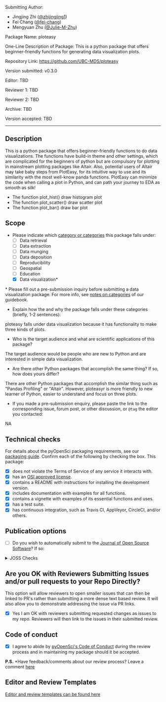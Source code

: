 Submitting Author:
- Jingjing Zhi ([@zhijingjing1](https://github.com/zhijingjing1))
- Fei Chang ([@fei-chang](https://github.com/fei-chang))
- Mengyuan Zhu ([@Julie-M-Zhu](https://github.com/Julie-M-Zhu))

Package Name: ploteasy

One-Line Description of Package: This is a python package that offers beginner-friendly functions for generating data visualization plots.

Repository Link: https://github.com/UBC-MDS/ploteasy

Version submitted: v0.3.0

Editor: TBD  

Reviewer 1: TBD  

Reviewer 2: TBD  

Archive: TBD  

Version accepted: TBD   

---

## Description

This is a python package that offers beginner-friendly functions to do data visualizations. The functions have build-in theme and other settings, which are complicated for the beginners of python but are compulsory for plotting in mainstream plotting packages like Altair. Also, potential users of Altair may take baby steps from PlotEasy, for its intuitive way to use and its similarity with the most well-know panda functions. PlotEasy can minimize the code when calling a plot in Python, and can path your journey to EDA as smooth as silk!

- The function plot_hist() draw histogram plot
- The function plot_scatter() draw scatter plot
- The function plot_bar() draw bar plot


## Scope 
- Please indicate which [category or categories][PackageCategories] this package falls under:
	- [ ] Data retrieval
	- [ ] Data extraction
	- [ ] Data munging
	- [ ] Data deposition
	- [ ] Reproducibility
	- [ ] Geospatial
	- [ ] Education
	- [x] Data visualization*

\* Please fill out a pre-submission inquiry before submitting a data visualization package. For more info, see [notes on categories][NotesOnCategories] of our guidebook.

- Explain how the and why the package falls under these categories (briefly, 1-2 sentences):

ploteasy falls under data visualization because it has functionality to make three kinds of plots.

-   Who is the target audience and what are scientific applications of this package?  

The target audience would be people who are new to Python and are interested in simple data visualization.

-   Are there other Python packages that accomplish the same thing? If so, how does yours differ?

There are other Python packages that accomplish the similar thing such as "Pandas Profiling" or "Altair". However, ploteasyr is more friendly to new learner of Python, easier to understand and focus on three plots. 

-   If you made a pre-submission enquiry, please paste the link to the corresponding issue, forum post, or other discussion, or `@tag` the editor you contacted:

NA

## Technical checks

For details about the pyOpenSci packaging requirements, see our [packaging guide][PackagingGuide]. Confirm each of the following by checking the box.  This package:

- [x] does not violate the Terms of Service of any service it interacts with. 
- [x] has an [OSI approved license][OsiApprovedLicense].
- [x] contains a README with instructions for installing the development version. 
- [x] includes documentation with examples for all functions.
- [x] contains a vignette with examples of its essential functions and uses.
- [x] has a test suite.
- [x] has continuous integration, such as Travis CI, AppVeyor, CircleCI, and/or others.

## Publication options

- [ ] Do you wish to automatically submit to the [Journal of Open Source Software][JournalOfOpenSourceSoftware]? If so:

<details>
 <summary>JOSS Checks</summary>  

- [ ] The package has an **obvious research application** according to JOSS's definition in their [submission requirements][JossSubmissionRequirements]. Be aware that completing the pyOpenSci review process **does not** guarantee acceptance to JOSS. Be sure to read their submission requirements (linked above) if you are interested in submitting to JOSS.
- [ ] The package is not a "minor utility" as defined by JOSS's [submission requirements][JossSubmissionRequirements]: "Minor ‘utility’ packages, including ‘thin’ API clients, are not acceptable." pyOpenSci welcomes these packages under "Data Retrieval", but JOSS has slightly different criteria.
- [ ] The package contains a `paper.md` matching [JOSS's requirements][JossPaperRequirements] with a high-level description in the package root or in `inst/`.
- [ ] The package is deposited in a long-term repository with the DOI: 

*Note: Do not submit your package separately to JOSS*
  
</details>

## Are you OK with Reviewers Submitting Issues and/or pull requests to your Repo Directly?
This option will allow reviewers to open smaller issues that can then be linked to PR's rather than submitting a more dense text based review. It will also allow you to demonstrate addressing the issue via PR links.

- [x] Yes I am OK with reviewers submitting requested changes as issues to my repo. Reviewers will then link to the issues in their submitted review.

## Code of conduct

- [x] I agree to abide by [pyOpenSci's Code of Conduct][PyOpenSciCodeOfConduct] during the review process and in maintaining my package should it be accepted.


**P.S.** *Have feedback/comments about our review process? Leave a comment [here][Comments]

## Editor and Review Templates

[Editor and review templates can be found here][Templates]

[PackagingGuide]: https://www.pyopensci.org/contributing-guide/authoring/index.html#packaging-guide

[PackageCategories]: https://www.pyopensci.org/contributing-guide/open-source-software-peer-review/aims-and-scope.html?highlight=data#package-categories

[NotesOnCategories]: https://www.pyopensci.org/contributing-guide/open-source-software-peer-review/aims-and-scope.html?highlight=data#notes-on-categories


[JournalOfOpenSourceSoftware]: http://joss.theoj.org/

[JossSubmissionRequirements]: https://joss.readthedocs.io/en/latest/submitting.html#submission-requirements

[JossPaperRequirements]: https://joss.readthedocs.io/en/latest/submitting.html#what-should-my-paper-contain

[PyOpenSciCodeOfConduct]: https://www.pyopensci.org/contributing-guide/open-source-software-peer-review/code-of-conduct.html?highlight=code%20conduct

[OsiApprovedLicense]: https://opensource.org/licenses

[Templates]: https://www.pyopensci.org/contributing-guide/appendices/templates.html

[Comments]: https://github.com/pyOpenSci/governance/issues/8

